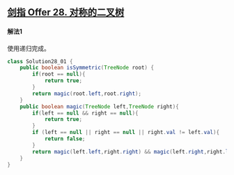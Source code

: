 ## [剑指 Offer 28. 对称的二叉树](https://leetcode-cn.com/problems/dui-cheng-de-er-cha-shu-lcof/)

#### 解法1

使用递归完成。

````java
class Solution28_01 {
    public boolean isSymmetric(TreeNode root) {
        if(root == null){
            return true;
        }
        return magic(root.left,root.right);
    }
    public boolean magic(TreeNode left,TreeNode right){
        if(left == null && right == null){
            return true;
        }
        if (left == null || right == null || right.val != left.val){
            return false;
        }
        return magic(left.left,right.right) && magic(left.right,right.left);
    }
}
````

